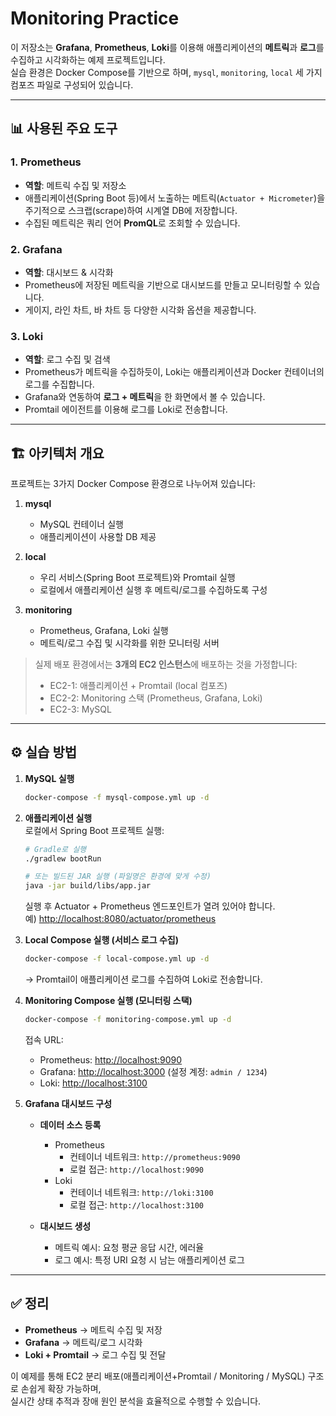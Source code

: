 # Monitoring Practice

이 저장소는 **Grafana**, **Prometheus**, **Loki**를 이용해 애플리케이션의 **메트릭**과 **로그**를 수집하고 시각화하는 예제 프로젝트입니다.  
실습 환경은 Docker Compose를 기반으로 하며, `mysql`, `monitoring`, `local` 세 가지 컴포즈 파일로 구성되어 있습니다.

---

## 📊 사용된 주요 도구

### 1. Prometheus
- **역할**: 메트릭 수집 및 저장소  
- 애플리케이션(Spring Boot 등)에서 노출하는 메트릭(`Actuator + Micrometer`)을 주기적으로 스크랩(scrape)하여 시계열 DB에 저장합니다.  
- 수집된 메트릭은 쿼리 언어 **PromQL**로 조회할 수 있습니다.

### 2. Grafana
- **역할**: 대시보드 & 시각화  
- Prometheus에 저장된 메트릭을 기반으로 대시보드를 만들고 모니터링할 수 있습니다.  
- 게이지, 라인 차트, 바 차트 등 다양한 시각화 옵션을 제공합니다.

### 3. Loki
- **역할**: 로그 수집 및 검색  
- Prometheus가 메트릭을 수집하듯이, Loki는 애플리케이션과 Docker 컨테이너의 로그를 수집합니다.  
- Grafana와 연동하여 **로그 + 메트릭**을 한 화면에서 볼 수 있습니다.  
- Promtail 에이전트를 이용해 로그를 Loki로 전송합니다.

---

## 🏗️ 아키텍처 개요

프로젝트는 3가지 Docker Compose 환경으로 나누어져 있습니다:

1. **mysql**
   - MySQL 컨테이너 실행
   - 애플리케이션이 사용할 DB 제공

2. **local**
   - 우리 서비스(Spring Boot 프로젝트)와 Promtail 실행
   - 로컬에서 애플리케이션 실행 후 메트릭/로그를 수집하도록 구성

3. **monitoring**
   - Prometheus, Grafana, Loki 실행
   - 메트릭/로그 수집 및 시각화를 위한 모니터링 서버

> 실제 배포 환경에서는 **3개의 EC2 인스턴스**에 배포하는 것을 가정합니다:
> - EC2-1: 애플리케이션 + Promtail (local 컴포즈)
> - EC2-2: Monitoring 스택 (Prometheus, Grafana, Loki)
> - EC2-3: MySQL

---

## ⚙️ 실습 방법

1. **MySQL 실행**
   ```bash
   docker-compose -f mysql-compose.yml up -d
   ```

2. **애플리케이션 실행**  
   로컬에서 Spring Boot 프로젝트 실행:
   ```bash
   # Gradle로 실행
   ./gradlew bootRun

   # 또는 빌드된 JAR 실행 (파일명은 환경에 맞게 수정)
   java -jar build/libs/app.jar
   ```
   실행 후 Actuator + Prometheus 엔드포인트가 열려 있어야 합니다.  
   예) [http://localhost:8080/actuator/prometheus](http://localhost:8080/actuator/prometheus)

3. **Local Compose 실행 (서비스 로그 수집)**
   ```bash
   docker-compose -f local-compose.yml up -d
   ```
   → Promtail이 애플리케이션 로그를 수집하여 Loki로 전송합니다.

4. **Monitoring Compose 실행 (모니터링 스택)**
   ```bash
   docker-compose -f monitoring-compose.yml up -d
   ```

   접속 URL:
   - Prometheus: [http://localhost:9090](http://localhost:9090)  
   - Grafana: [http://localhost:3000](http://localhost:3000) (설정 계정: `admin / 1234`)  
   - Loki: [http://localhost:3100](http://localhost:3100)

5. **Grafana 대시보드 구성**
   - **데이터 소스 등록**
     - Prometheus  
       - 컨테이너 네트워크: `http://prometheus:9090`  
       - 로컬 접근: `http://localhost:9090`
     - Loki  
       - 컨테이너 네트워크: `http://loki:3100`  
       - 로컬 접근: `http://localhost:3100`

   - **대시보드 생성**
     - 메트릭 예시: 요청 평균 응답 시간, 에러율  
     - 로그 예시: 특정 URI 요청 시 남는 애플리케이션 로그

---

## ✅ 정리

- **Prometheus** → 메트릭 수집 및 저장  
- **Grafana** → 메트릭/로그 시각화  
- **Loki + Promtail** → 로그 수집 및 전달  

이 예제를 통해 EC2 분리 배포(애플리케이션+Promtail / Monitoring / MySQL) 구조로 손쉽게 확장 가능하며,  
실시간 상태 추적과 장애 원인 분석을 효율적으로 수행할 수 있습니다.
